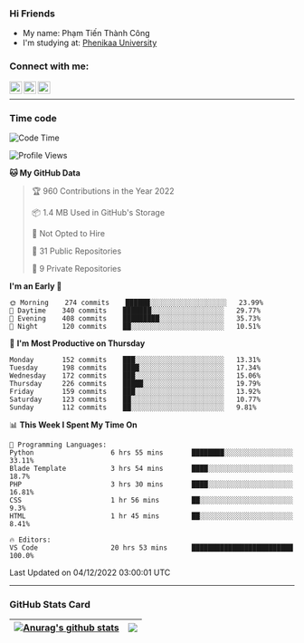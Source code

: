 ### Hi Friends

- My name: Phạm Tiến Thành Công
- I'm studying at: [Phenikaa University]


### Connect with me:
[<img align="left" alt="PhamTienThanhCong | Facebook" width="22px" src="https://upload.wikimedia.org/wikipedia/commons/thumb/1/16/Facebook-icon-1.png/640px-Facebook-icon-1.png" />][facebook]
[<img align="left" alt="PhamTienThanhCong | Zalo" width="22px" src="https://www.anphatpc.com.vn/template/anphat_2020v2/images/icon-zalo.jpg" />][zalo]
[<img align="left" alt="PhamTienThanhCong | LinkedIn" width="22px" src="https://cdn3.iconfinder.com/data/icons/inficons/512/linkedin.png" />][linkedin]

<br />

---

### Time code

<!--START_SECTION:waka-->
![Code Time](http://img.shields.io/badge/Code%20Time-784%20hrs%2047%20mins-blue)

![Profile Views](http://img.shields.io/badge/Profile%20Views-2-blue)

**🐱 My GitHub Data** 

> 🏆 960 Contributions in the Year 2022
 > 
> 📦 1.4 MB Used in GitHub's Storage 
 > 
> 🚫 Not Opted to Hire
 > 
> 📜 31 Public Repositories 
 > 
> 🔑 9 Private Repositories  
 > 
**I'm an Early 🐤** 

```text
🌞 Morning    274 commits    ██████░░░░░░░░░░░░░░░░░░░   23.99% 
🌆 Daytime    340 commits    ███████░░░░░░░░░░░░░░░░░░   29.77% 
🌃 Evening    408 commits    █████████░░░░░░░░░░░░░░░░   35.73% 
🌙 Night      120 commits    ██░░░░░░░░░░░░░░░░░░░░░░░   10.51%

```
📅 **I'm Most Productive on Thursday** 

```text
Monday       152 commits    ███░░░░░░░░░░░░░░░░░░░░░░   13.31% 
Tuesday      198 commits    ████░░░░░░░░░░░░░░░░░░░░░   17.34% 
Wednesday    172 commits    ███░░░░░░░░░░░░░░░░░░░░░░   15.06% 
Thursday     226 commits    █████░░░░░░░░░░░░░░░░░░░░   19.79% 
Friday       159 commits    ███░░░░░░░░░░░░░░░░░░░░░░   13.92% 
Saturday     123 commits    ██░░░░░░░░░░░░░░░░░░░░░░░   10.77% 
Sunday       112 commits    ██░░░░░░░░░░░░░░░░░░░░░░░   9.81%

```


📊 **This Week I Spent My Time On** 

```text
💬 Programming Languages: 
Python                   6 hrs 55 mins       ████████░░░░░░░░░░░░░░░░░   33.11% 
Blade Template           3 hrs 54 mins       ████░░░░░░░░░░░░░░░░░░░░░   18.7% 
PHP                      3 hrs 30 mins       ████░░░░░░░░░░░░░░░░░░░░░   16.81% 
CSS                      1 hr 56 mins        ██░░░░░░░░░░░░░░░░░░░░░░░   9.3% 
HTML                     1 hr 45 mins        ██░░░░░░░░░░░░░░░░░░░░░░░   8.41%

🔥 Editors: 
VS Code                  20 hrs 53 mins      █████████████████████████   100.0%

```


 Last Updated on 04/12/2022 03:00:01 UTC
<!--END_SECTION:waka-->

---

### GitHub Stats Card

| <a href="https://github.com/phamtienthanhcong"><img align="center" src="https://github-readme-stats.vercel.app/api?username=PhamTienThanhCong&show_icons=true&include_all_commits=true&theme=buefy&hide_border=true&theme=ocean_dark" alt="Anurag's github stats" /></a> | <a href="https://github.com/phamtienthanhcong"><img align="center" src="https://github-readme-stats.vercel.app/api/top-langs/?username=PhamTienThanhCong&layout=compact&theme=buefy&hide_border=true&theme=ocean_dark" /></a> |
| ------------- | ------------- |

[Phenikaa University]: https://phenikaa-uni.edu.vn/vi
[facebook]: https://www.facebook.com/phamtienthanhcong
[linkedin]: https://linkedin.com/in/phamtienthanhcong
[zalo]: https://zalo.me/0396396332
[tiktok]: https://www.tiktok.com/@phamtienthanhcong
[web]: https://github.com/PhamTienThanhCong/web_dev
[min project]: https://github.com/PhamTienThanhCong/Project-Of-Web
[c and cpp]: https://github.com/PhamTienThanhCong/Code_C_and_Cpro
[python]: https://github.com/PhamTienThanhCong/Python_beginer
